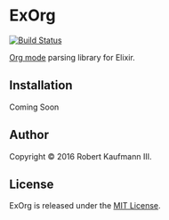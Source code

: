 # ExOrg

[![Build Status](https://travis-ci.org/robottokauf3/ex_org.svg?branch=master)](https://travis-ci.org/robottokauf3/ex_org)

[Org mode](http://orgmode.org) parsing library for Elixir.

## Installation

Coming Soon

## Author

Copyright © 2016 Robert Kaufmann III.

## License

ExOrg is released under the [MIT License](LICENSE.md).
